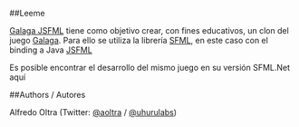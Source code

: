 ##Leeme

[Galaga JSFML](https://github.com/aoltra/Galaga-JSFML) tiene como objetivo crear, con fines educativos, un clon del juego [Galaga](https://es.wikipedia.org/wiki/Galaga). Para ello se utiliza la librería [SFML](http://www.sfml-dev.org/), en este caso con el binding a Java [JSFML](http://jsfml.org/)

Es posible encontrar el desarrollo del mismo juego en su versión SFML.Net aquí

##Authors / Autores

Alfredo Oltra (Twitter: [@aoltra](https://twitter.com/aoltra) / [@uhurulabs](https://twitter.com/uhurulabs))